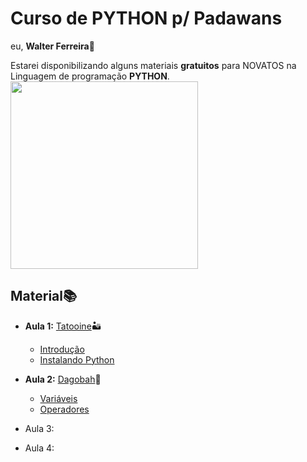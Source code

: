 # Curso de PYTHON p/ Padawans
eu, **Walter Ferreira**👋

Estarei disponibilizando alguns materiais **gratuitos** para NOVATOS na Linguagem de programação **PYTHON**.
<img align="center"  width="300"  height="300"  src="https://github.com/FerreiraWalter/Python-Padawan/blob/main/Aula%201/imagem_2020-12-17_220117%20(1).png">


## Material📚
* **Aula 1:** [Tatooine](https://github.com/FerreiraWalter/Python-Padawan/tree/main/Aula%201)🏜️
  * [Introdução](https://github.com/FerreiraWalter/Python-Padawan/blob/main/Aula%201/1-Introdução.pdf)
  *  [Instalando Python](https://github.com/FerreiraWalter/Python-Padawan/blob/main/Aula%201/2-Instalando_Python.pdf)
* **Aula 2:** [Dagobah](https://github.com/FerreiraWalter/Python-Padawan/tree/main/Aula%202)🌲

  * [Variáveis](https://github.com/FerreiraWalter/Python-Padawan/tree/main/Aula%202/Variáveis)
  * [Operadores](https://github.com/FerreiraWalter/Python-Padawan/tree/main/Aula%202/Operadores)
* Aula 3:
* Aula 4:
